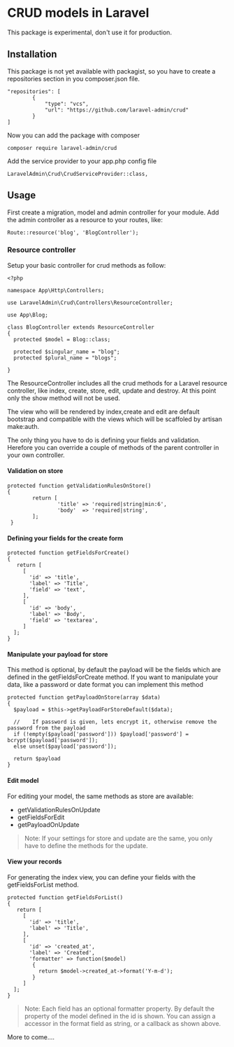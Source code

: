 # CRUD models in Laravel

This package is experimental, don't use it for production.

##  Installation

This package is not yet available with packagist, so you have to create a repositories section in you composer.json file.

```
"repositories": [
        {
            "type": "vcs",
            "url": "https://github.com/laravel-admin/crud"
        }
]
```

Now you can add the package with composer

```
composer require laravel-admin/crud
```

Add the service provider to your app.php config file

```
LaravelAdmin\Crud\CrudServiceProvider::class,
```

## Usage

First create a migration, model and admin controller for your module. Add the admin controller as a resource to your routes, like:

```
Route::resource('blog', 'BlogController');
```

### Resource controller

Setup your basic controller for crud methods as follow:

```
<?php

namespace App\Http\Controllers;

use LaravelAdmin\Crud\Controllers\ResourceController;

use App\Blog;

class BlogController extends ResourceController
{
  protected $model = Blog::class;
  
  protected $singular_name = "blog";
  protected $plural_name = "blogs";
  
}
```

The ResourceController includes all the crud methods for a Laravel resource controller, like index, create, store, edit, update and destroy. At this point only the show method will not be used.

The view who will be rendered by index,create and edit are default bootstrap and compatible with the views which will be scaffoled by artisan make:auth.

The only thing you have to do is defining your fields and validation. Herefore you can override a couple of methods of the parent controller in your own controller.

#### Validation on store

```
protected function getValidationRulesOnStore()
{
        return [
                'title' => 'required|string|min:6',
                'body'  => 'required|string',
        ];
 }
 ```

#### Defining your fields for the create form

```
protected function getFieldsForCreate()
{
   return [
     [
       'id' => 'title',
       'label' => 'Title',
       'field' => 'text',
     ],
     [
       'id' => 'body',
       'label' => 'Body',
       'field' => 'textarea',
     ]
  ];
}
```

#### Manipulate your payload for store

This method is optional, by default the payload will be the fields which are defined in the getFieldsForCreate method. If you want to manipulate your data, like a password or date format you can implement this method

```
protected function getPayloadOnStore(array $data)
{
  $payload = $this->getPayloadForStoreDefault($data);
  
  //    If password is given, lets encrypt it, otherwise remove the password from the payload
  if (!empty($payload['password'])) $payload['password'] = bcrypt($payload['password']);
  else unset($payload['password']);
  
  return $payload
}
```

#### Edit model

For editing your model, the same methods as store are available:

* getValidationRulesOnUpdate
* getFieldsForEdit
* getPayloadOnUpdate

> Note: If your settings for store and update are the same, you only have to define the methods for the update. 

#### View your records

For generating the index view, you can define your fields with the getFieldsForList method.

```
protected function getFieldsForList()
{
   return [
     [
       'id' => 'title',
       'label' => 'Title',
     ],
     [
       'id' => 'created_at',
       'label' => 'Created',
       'formatter' => function($model)
        {
          return $model->created_at->format('Y-m-d');
        }
     ]
  ];
}
```

> Note: Each field has an optional formatter property. By default the property of the model defined in the id is shown. You can assign a accessor in the format field as string, or a callback as shown above.


More to come....


